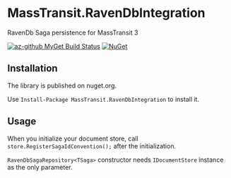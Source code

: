 # MassTransit.RavenDbIntegration
RavenDb Saga persistence for MassTransit 3

[![az-github MyGet Build Status](https://www.myget.org/BuildSource/Badge/az-github?identifier=b5d89944-9bb6-4f62-aa11-77807aa395f0)](https://www.myget.org/)
[![NuGet](https://img.shields.io/nuget/v/MassTransit.RavenDbIntegration.svg)](https://www.nuget.org/packages/MassTransit.RavenDbIntegration/)

## Installation

The library is published on nuget.org.

Use `Install-Package MassTransit.RavenDbIntegration` to install it.

## Usage

When you initialize your document store, call `store.RegisterSagaIdConvention();` after the initialization.

`RavenDbSagaRepository<TSaga>` constructor needs `IDocumentStore` instance as the only parameter.
